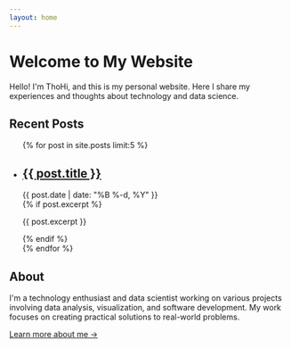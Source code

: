 ```yaml
---
layout: home
---
```


# Welcome to My Website

Hello! I'm ThoHi, and this is my personal website. Here I share my experiences and thoughts about technology and data science.

## Recent Posts

<ul class="post-list">
  {% for post in site.posts limit:5 %}
    <li class="post-item">
      <h2 class="post-title">
        <a href="{{ post.url | relative_url }}">{{ post.title }}</a>
      </h2>
      <div class="post-meta">{{ post.date | date: "%B %-d, %Y" }}</div>
      {% if post.excerpt %}
        <p>{{ post.excerpt }}</p>
      {% endif %}
    </li>
  {% endfor %}
</ul>

## About

I'm a technology enthusiast and data scientist working on various projects involving data analysis, visualization, and software development. My work focuses on creating practical solutions to real-world problems.

[Learn more about me →](/about) 